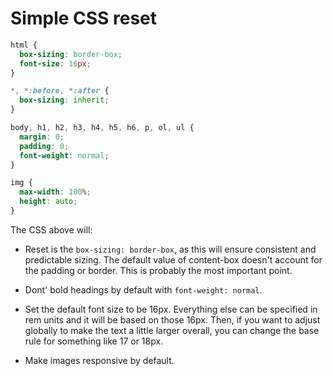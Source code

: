 # Simple CSS reset

```css
html {
  box-sizing: border-box;
  font-size: 16px;
}

*, *:before, *:after {
  box-sizing: inherit;
}

body, h1, h2, h3, h4, h5, h6, p, ol, ul {
  margin: 0;
  padding: 0;
  font-weight: normal;
}

img {
  max-width: 100%;
  height: auto;
}
```

The CSS above will:

- Reset is the `box-sizing: border-box`, as this will ensure consistent and predictable sizing. The default value of content-box doesn't account for the padding or border. This is probably the most important point.

- Dont' bold headings by default with `font-weight: normal`.

- Set the default font size to be 16px. Everything else can be specified in rem units and it will be based on those 16px. Then, if you want to adjust globally to make the text a little larger overall, you can change the base rule for something like 17 or 18px.

- Make images responsive by default.
